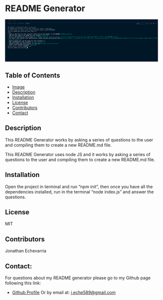 
  # README Generator



  ![](./Images/screenshot.png)


  ## Table of Contents

  - [Image](#image)
  - [Description](#description)
  - [Installation](#installation)
  - [License](#license)
  - [Contributors](#contributors)
  - [Contact](#contact)



  ## Description


  This README Generator works by asking a series of questions to the user and compiling them to create a new README.md file.

  
  This README Generator uses node JS and it works by asking a series of questions to the user and compiling them to create a new README.md file.


 

  ## Installation
  
  Open the project in terminal and run “npm init”, then once you have all the dependencies installed, run in the terminal “node index.js” and answer the questions.

 


  ## License

  MIT



  ## Contributors

  Jonathan Echevarria


    
  
  ## Contact:

  For questions about my README generator please go to my Github page following this link: 
  - [Github Profile](https://github.com/jdavila10/)
  Or by email at: j.eche589@gmail.com
  
  
